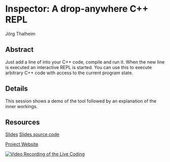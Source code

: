 # Inspector: A drop-anywhere C++ REPL

Jörg Thalheim

## Abstract

Just add a line of into your C++ code, compile and run it.
When the new line is executed an interactive REPL is started.
You can use this to execute arbitrary C++ code with access to the current program state.

## Details

This session shows a demo of the tool followed by an explanation of the inner workings.

## Resources

[Slides](https://hackmd.shackspace.de/p/rypPYkqUM#/) [Slides source code](./slides.md)

[Project Website](https://github.com/inspector-repl/inspector)

[![Video Recording of the Live Coding](http://img.youtube.com/vi/Cl5RSlW6xAc/0.jpg)](https://youtu.be/Cl5RSlW6xAc)
